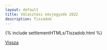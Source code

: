 ```yaml
---
layout: default
title: Választási névjegyzék 2022
description: Tiszadob
---
```


{% include settlementHTMLs/Tiszadob.html %}

[Vissza](../)